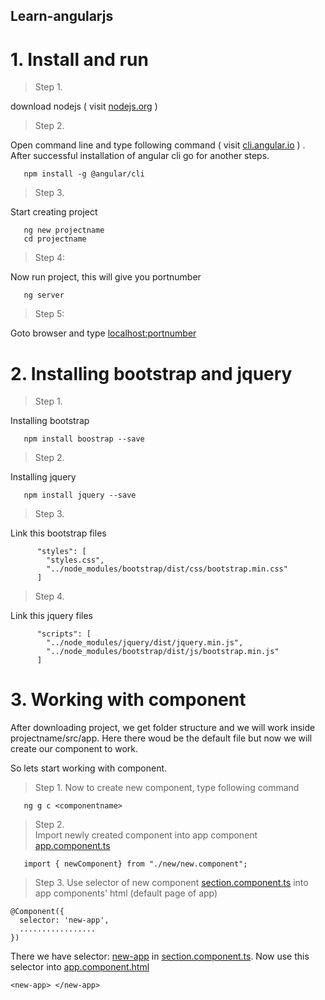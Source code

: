 ## Learn-angularjs

# 1. Install and run 

> Step 1. 

download nodejs ( visit [nodejs.org](https://nodejs.org/en/) )

> Step 2.

Open command line and type following command ( visit [cli.angular.io](http://cli.angular.io/)  ) . After successful installation of angular cli go for another steps.

```
   npm install -g @angular/cli
```

> Step 3. 

Start creating project 

```
   ng new projectname
   cd projectname
```

> Step 4: 

Now run project, this will give you portnumber

```
   ng server
```


> Step 5: 

Goto browser and type [localhost:portnumber]()



# 2. Installing bootstrap and jquery 

> Step 1. 

Installing bootstrap 

```
   npm install boostrap --save
```

> Step 2. 

Installing jquery 

```
   npm install jquery --save
```

> Step 3. 

Link this bootstrap  files

```
      "styles": [
        "styles.css",
        "../node_modules/bootstrap/dist/css/bootstrap.min.css"
      ]
```


> Step 4. 

Link this  jquery files 

```
      "scripts": [
        "../node_modules/jquery/dist/jquery.min.js",
        "../node_modules/bootstrap/dist/js/bootstrap.min.js"
      ]
```



# 3. Working with component 

After downloading project, we get folder structure and we will work inside projectname/src/app. Here there woud be the default file but now we will create  our component to work. 

So lets start working with component. 

> Step 1. 
Now to create new component, type following command

```
   ng g c <componentname>

```

> Step 2.  
Import newly created component into app component [app.component.ts]()

```
   import { newComponent} from "./new/new.component";

```

> Step 3. 
Use selector of new component [section.component.ts]() into app components' html (default page of app)

```
@Component({
  selector: 'new-app',
  .................
})

```

There we have selector: [new-app]() in  [section.component.ts](). Now use this selector into [app.component.html]()

```
<new-app> </new-app>

```
